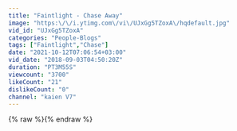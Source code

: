 ```yaml
---
title: "Faintlight - Chase Away"
image: "https:\/\/i.ytimg.com\/vi\/UJxGg5TZoxA\/hqdefault.jpg"
vid_id: "UJxGg5TZoxA"
categories: "People-Blogs"
tags: ["Faintlight","Chase"]
date: "2021-10-12T07:06:54+03:00"
vid_date: "2018-09-03T04:50:20Z"
duration: "PT3M55S"
viewcount: "3700"
likeCount: "21"
dislikeCount: "0"
channel: "kaien V7"
---
```

{% raw %}{% endraw %}
